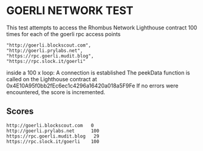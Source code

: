 # GOERLI NETWORK TEST

This test attempts to access the Rhombus Network Lighthouse contract 100 times for each of the goerli rpc access points

    "http://goerli.blockscout.com",
    "http://goerli.prylabs.net",
    "https://rpc.goerli.mudit.blog",
    "https://rpc.slock.it/goerli"

inside a 100 x loop:
    A connection is established 
    The peekData function is called on the Lighthouse contract at 0x4E10A95f0bb2fEc6ec1c4296a16420a018a5F9Fe
    If no errors were encountered, the score is incremented.
    
## Scores

    http://goerli.blockscout.com   0
    http://goerli.prylabs.net      100
    https://rpc.goerli.mudit.blog   29
    https://rpc.slock.it/goerli    100